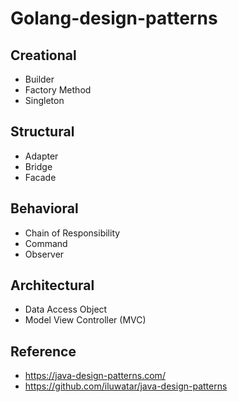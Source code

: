# Golang-design-patterns

## Creational
- Builder
- Factory Method
- Singleton

## Structural
- Adapter
- Bridge
- Facade

## Behavioral
- Chain of Responsibility
- Command
- Observer

## Architectural
- Data Access Object
- Model View Controller (MVC)

## Reference
- https://java-design-patterns.com/
- https://github.com/iluwatar/java-design-patterns
